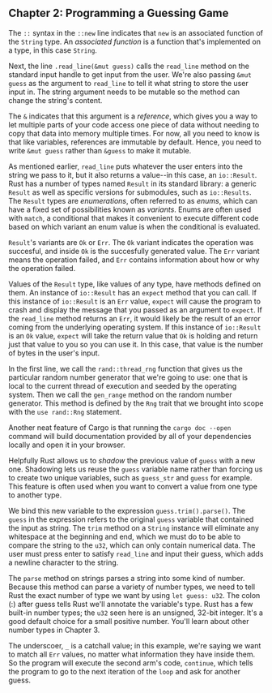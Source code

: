 ## Chapter 2: Programming a Guessing Game

The `::` syntax in the `::new` line indicates that `new` is an associated function of the `String` type. An _associated function_ is a function that's implemented on a type, in this case `String`. 

Next, the line `.read_line(&mut guess)` calls the `read_line` method on the standard input handle to get input from the user. We're also passing `&mut guess` as the argument to `read_line` to tell it what string to store the user input in. The string argument needs to be mutable so the method can change the string's content.

The `&` indicates that this argument is a _reference_, which gives you a way to let multiple parts of your code access one piece of data without needing to copy that data into memory multiple times. For now, all you need to know is that like variables, references are immutable by default. Hence, you need to write `&mut guess` rather than `&guess` to make it mutable. 

As mentioned earlier, `read_line` puts whatever the user enters into the string we pass to it, but it also returns a value--in this case, an `io::Result`. Rust has a number of types named `Result` in its standard library: a generic `Result` as well as specific versions for submodules, such as `io::Results`. The `Result` types are _enumerations_, often referred to as _enums_, which can have a fixed set of possibilities known as _variants_. Enums are often used with `match`, a conditional that makes it convenient to execute different code based on which variant an enum value is when the conditional is evaluated. 

`Result`'s variants are `Ok` or `Err`. The `Ok` variant indicates the operation was succesful, and inside `Ok` is the succesfully generated value. The `Err` variant means the operation failed, and `Err` contains information about how or why the operation failed. 

Values of the `Result` type, like values of any type, have methods defined on them. An instance of `io::Result` has an `expect` method that you can call. If this instance of `io::Result` is an `Err` value, `expect` will cause the program to crash and display the message that you passed as an argument to `expect`. If the `read_line` method returns an `Err`, it would likely be the result of an error coming from the underlying operating system. If this instance of `io::Result` is an `Ok` value, `expect` will take the return value that `Ok` is holding and return just that value to you so you can use it. In this case, that value is the number of bytes in the user's input. 

In the first line, we call the `rand::thread_rng` function that gives us the particular random number generator that we're going to use: one that is local to the current thread of execution and seeded by the operating system. Then we call the `gen_range` method on the random number generator. This method is defined by the `Rng` trait that we brought into scope with the `use rand::Rng` statement. 

Another neat feature of Cargo is that running the `cargo doc --open` command will build documentation provided by all of your dependencies locally and open it in your browser. 

Helpfully Rust allows us to _shadow_ the previous value of `guess` with a new one. Shadowing lets us reuse the `guess` variable name rather than forcing us to create two unique variables, such as `guess_str` and `guess` for example. This feature is often used when you want to convert a value from one type to another type.

We bind this new variable to the expression `guess.trim().parse()`. The `guess` in the expression refers to the original `guess` variable that contained the input as string. The `trim` method on a `String` instance will eliminate any whitespace at the beginning and end, which we must do to be able to compare the string to the `u32`, which can only contain numerical data. The user must press enter to satisfy `read_line` and input their guess, which adds a newline character to the string. 

The `parse` method on strings parses a string into some kind of number. Because this method can parse a variety of number types, we need to tell Rust the exact number of type we want by using `let guess: u32`. The colon (:) after guess tells Rust we'll annotate the variable's type. Rust has a few built-in number types; the `u32` seen here is an unsigned, 32-bit integer. It's a good default choice for a small positive number. You'll learn about other number types in Chapter 3. 

The underscoer, `_` is a catchall value; in this example, we're saying we want to match all `Err` values, no matter what information they have inside them. So the program will execute the second arm's code, `continue`, which tells the program to go to the next iteration of the `loop` and ask for another guess. 